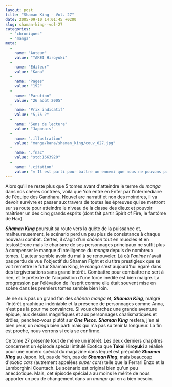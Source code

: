 ```yaml
---
layout: post
title: "Shaman King - Vol. 27"
date: 2005-09-10 14:01:45 +0200
slug: shaman-king--vol-27
categories:
  - "chroniques"
  - "manga"
meta:
  -
    name: "Auteur"
    value: "TAKEI Hiroyuki"
  -
    name: "Editeur"
    value: "Kana"
  -
    name: "Pages"
    value: "192"
  -
    name: "Parution"
    value: "26 août 2005"
  -
    name: "Prix indicatif"
    value: "5,75 ?"
  -
    name: "Sens de lecture"
    value: "Japonais"
  -
    name: ".illustration"
    value: "manga/kana/shaman_king/couv_027.jpg"
  -
    name: ".fnac"
    value: "std:1663920"
  -
    name: ".citation"
    value: "« Il est parti pour battre un ennemi que nous ne pouvons pas vaincre. »"
---
```


Alors qu'il ne reste plus que 5 tomes avant d'atteindre le terme du _manga_ dans nos chères contrées, voilà que Yoh entre en Enfer par l'intermédiaire de l'équipe des Gandhara. Nouvel arc narratif et non des moindres, il va devoir survivre et passer aux travers de toutes les épreuves qui se mettront sur sa route pour atteindre le niveau de la classe des dieux et pouvoir maîtriser un des cinq grands esprits (dont fait partir Spirit of Fire, le fantôme de Hao).

**_Shaman King_** poursuit sa route vers la quête de la puissance et, malheureusement, le scénario perd un peu plus de consistance à chaque nouveau combat. Certes, il s'agit d'un _shônen_ tout en muscles et en testostérone mais le charisme de ses personnages principaux ne suffit plus à compenser le manque d'intelligence du _manga_ depuis de nombreux tomes. L'auteur semble avoir du mal à se renouveler. Là où l'_anime_ n'avait pas perdu de vue l'objectif du Shaman Fight et du titre prestigieux que se voit remettre le futur Shaman King, le _manga_ s'est aujourd'hui égaré dans des tergiversations sans grand intérêt. Combattre pour combattre ne sert à rien, et le prétexte de l'acquisition d'une force inédite est bien maigre. La progression par l'élévation de l'esprit comme elle était souvent mise en scène dans les premiers tomes semble bien loin.

Je ne suis pas un grand fan des _shônen manga_ et, **_Shaman King_**, malgré l'intérêt graphique indéniable et la présence de personnages comme Anna, n'est pas là pour me convaincre. Si vous cherchez une grande aventure épique, aux dessins magnifiques et aux personnages charismatiques et drôles, penchez-vous plutôt sur **_One Piece_**. **_Shaman King_** restera, j'en ai bien peur, un _manga_ bien parti mais qui n'a pas su tenir la longueur. La fin est proche, nous verrons si cela se confirme.

Ce tome 27 présente tout de même un intérêt. Les deux derniers chapitres concernent un épisode spécial intitulé Exotica que **Takei Hiroyuki** a réalisé pour une numéro spécial du magazine dans lequel est prépublié **_Shaman King_** au Japon. Ici, pas de Yoh, pas de **_Shaman King_**, mais beaucoup d'_exotic cars_ (autrement appelées _super cars_) telle que la Ferrari Enzo et la Lamborghini Countach. Le scénario est original bien qu'un peu anecdotique. Mais, cet épisode spécial a au moins le mérite de nous apporter un peu de changement dans un _manga_ qui en a bien besoin.